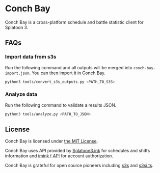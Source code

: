 # Conch Bay

Conch Bay is a cross-platform schedule and battle statistic client for Splatoon 3.

## FAQs

### Import data from s3s

Run the following command and all outputs will be merged into `conch-bay-import.json`. You can then import it in Conch Bay.

```sh
python3 tools/convert_s3s_outputs.py <PATH_TO_S3S>
```

### Analyze data

Run the following command to validate a results JSON.

```sh
python3 tools/analyze.py <PATH_TO_JSON>
```

## License

Conch Bay is licensed under [the MIT License](/LICENSE).

Conch Bay uses API provided by [Splatoon3.ink](https://splatoon3.ink/) for schedules and shifts information and [imink f API](https://github.com/imink-app/f-API) for account authorization.

Conch Bay is grateful for open source pioneers including [s3s](https://github.com/frozenpandaman/s3s) and [s3si.ts](https://github.com/spacemeowx2/s3si.ts).
